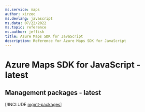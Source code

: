 ```yaml
---
ms.service: maps
author: xirzec
ms.devlang: javascript
ms.data: 07/22/2022
ms.topic: reference
ms.author: jeffish
title: Azure Maps SDK for JavaScript
description: Reference for Azure Maps SDK for JavaScript
---
```

# Azure Maps SDK for JavaScript - latest

## Management packages - latest
[!INCLUDE [mgmt-packages](maps-mgmt-index.md)]